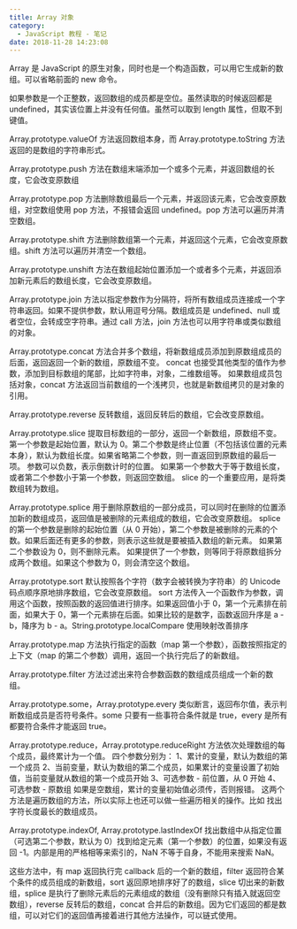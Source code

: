 ```yaml
---
title: Array 对象
category:
  - JavaScript 教程 - 笔记
date: 2018-11-28 14:23:08
---
```



Array 是 JavaScript 的原生对象，同时也是一个构造函数，可以用它生成新的数组。可以省略前面的 new 命令。

如果参数是一个正整数，返回数组的成员都是空位。虽然读取的时候返回都是 undefined，其实该位置上并没有任何值。虽然可以取到 length 属性，但取不到键值。

Array.prototype.valueOf 方法返回数组本身，而 Array.prototype.toString 方法返回的是数组的字符串形式。

Array.prototype.push 方法在数组末端添加一个或多个元素，并返回数组的长度，它会改变原数组

Array.prototype.pop 方法删除数组最后一个元素，并返回该元素，它会改变原数组，对空数组使用 pop 方法，不报错会返回 undefined。pop 方法可以遍历并清空数组。

Array.prototype.shift 方法删除数组第一个元素，并返回这个元素，它会改变原数组。shift 方法可以遍历并清空一个数组。

Array.prototype.unshift 方法在数组起始位置添加一个或者多个元素，并返回添加新元素后的数组长度，它会改变原数组。

Array.prototype.join 方法以指定参数作为分隔符，将所有数组成员连接成一个字符串返回。如果不提供参数，默认用逗号分隔。数组成员是 undefined、null 或者空位，会转成空字符串。通过 call 方法，join 方法也可以用字符串或类似数组的对象。

Array.prototype.concat 方法合并多个数组，将新数组成员添加到原数组成员的后面，返回返回一个新的数组，原数组不变。
concat 也接受其他类型的值作为参数，添加到目标数组的尾部，比如字符串，对象，二维数组等。
如果数组成员包括对象，concat 方法返回当前数组的一个浅拷贝，也就是新数组拷贝的是对象的引用。

Array.prototype.reverse 反转数组，返回反转后的数组，它会改变原数组。

Array.prototype.slice 提取目标数组的一部分，返回一个新数组，原数组不变。
第一个参数是起始位置，默认为 0。第二个参数是终止位置（不包括该位置的元素本身），默认为数组长度。如果省略第二个参数，则一直返回到原数组的最后一项。
参数可以负数，表示倒数计时的位置。
如果第一个参数大于等于数组长度，或者第二个参数小于第一个参数，则返回空数组。
slice 的一个重要应用，是将类数组转为数组。

Array.prototype.splice 用于删除原数组的一部分成员，可以同时在删除的位置添加新的数组成员，返回值是被删除的元素组成的数组，它会改变原数组。
splice 的第一个参数是删除的起始位置（从 0 开始），第二个参数是被删除的元素的个数。如果后面还有更多的参数，则表示这些就是要被插入数组的新元素。
如果第二个参数设为 0，则不删除元素。
如果提供了一个参数，则等同于将原数组拆分成两个数组。如果这个参数为 0，则会清空这个数组。

Array.prototype.sort 默认按照各个字符（数字会被转换为字符串）的 Unicode 码点顺序原地排序数组，它会改变原数组。
sort 方法传入一个函数作为参数，调用这个函数，按照函数的返回值进行排序。如果返回值小于 0，第一个元素排在前面，如果大于 0，第一个元素排在后面。如果比较的是数字，函数返回升序是 a - b，降序为 b - a。String.prototype.localCompare
使用映射改善排序

Array.prototype.map 方法执行指定的函数（map 第一个参数），函数按照指定的上下文（map 的第二个参数）调用，返回一个执行完后了的新数组。

Array.prototype.filter 方法过滤出来符合参数函数的数组成员组成一个新的数组。

Array.prototype.some，Array.prototype.every 类似断言，返回布尔值，表示判断数组成员是否符号条件。some 只要有一些事符合条件就是 true，every 是所有都要符合条件才能返回 true。

Array.prototype.reduce，Array.prototype.reduceRight 方法依次处理数组的每个成员，最终累计为一个值。
四个参数分别为：
1、累计的变量，默认为数组的第一个成员
2、当前变量，默认为数组的第二个成员，如果累计的变量设置了初始值，当前变量就从数组的第一个成员开始
3、可选参数 - 前位置，从 0 开始
4、可选参数 - 原数组
如果是空数组，累计的变量初始值必须传，否则报错。
这两个方法是遍历数组的方法，所以实际上也还可以做一些遍历相关的操作。比如 找出字符长度最长的数组成员。

Array.prototype.indexOf, Array.prototype.lastIndexOf 找出数组中从指定位置（可选第二个参数，默认为 0）找到给定元素（第一个参数）的位置，如果没有返回 -1。内部是用的严格相等来索引的，NaN 不等于自身，不能用来搜索 NaN。

这些方法中，有 map 返回执行完 callback 后的一个新的数组，filter 返回符合某个条件的成员组成的新数组，sort 返回原地排序好了的数组，slice 切出来的新数组，splice 是执行了删除元素后的元素组成的数组（没有删除只有插入就返回空数组），reverse 反转后的数组，concat 合并后的新数组。因为它们返回的都是数组，可以对它们的返回值再接着进行其他方法操作，可以链式使用。

